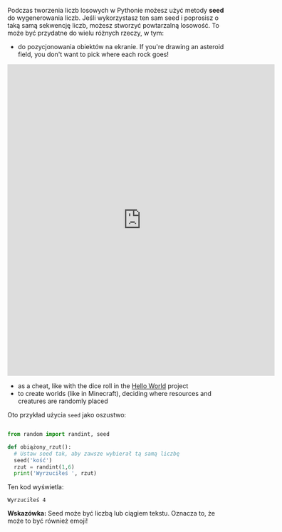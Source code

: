 Podczas tworzenia liczb losowych w Pythonie możesz użyć metody **seed** do wygenerowania liczb. Jeśli wykorzystasz ten sam seed i poprosisz o taką samą sekwencję liczb, możesz stworzyć powtarzalną losowość. To może być przydatne do wielu różnych rzeczy, w tym:

- do pozycjonowania obiektów na ekranie. If you're drawing an asteroid field, you don't want to pick where each rock goes!

<iframe src="https://editor.raspberrypi.org/pl-PL/embed/viewer/dodge-asteroids-example" width="600" height="700" frameborder="0" marginwidth="0" marginheight="0" allowfullscreen>
</iframe>

- as a cheat, like with the dice roll in the [Hello World](https://projects.raspberrypi.org/pl-PL/projects/hello-world) project
- to create worlds (like in Minecraft), deciding where resources and creatures are randomly placed


Oto przykład użycia `seed` jako oszustwo:

```python

from random import randint, seed

def obiążony_rzut():
  # Ustaw seed tak, aby zawsze wybierał tą samą liczbę
  seed('kość')
  rzut = randint(1,6)
  print('Wyrzuciłeś ', rzut)

```
Ten kod wyświetla:

```
Wyrzuciłeś 4
```

**Wskazówka:** Seed może być liczbą lub ciągiem tekstu. Oznacza to, że może to być również emoji!
